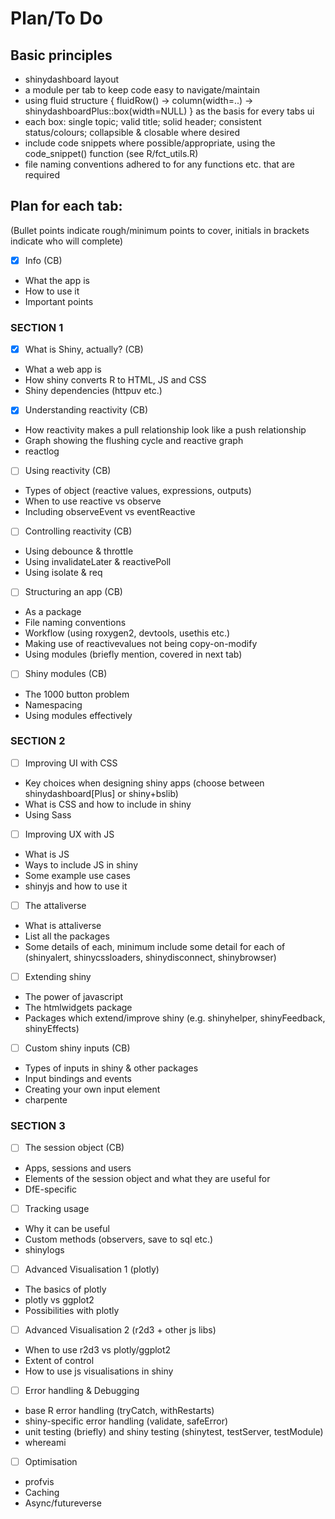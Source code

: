 # Plan/To Do

## Basic principles
- shinydashboard layout
- a module per tab to keep code easy to navigate/maintain
- using fluid structure { fluidRow() -> column(width=..) -> shinydashboardPlus::box(width=NULL) } as the basis for every tabs ui
- each box: single topic; valid title; solid header; consistent status/colours; collapsible & closable where desired
- include code snippets where possible/appropriate, using the code_snippet() function (see R/fct_utils.R)
- file naming conventions adhered to for any functions etc. that are required

## Plan for each tab:
(Bullet points indicate rough/minimum points to cover, initials in brackets indicate who will complete)

- [x] Info (CB)
- What the app is
- How to use it
- Important points

### SECTION 1
- [x] What is Shiny, actually? (CB)
- What a web app is
- How shiny converts R to HTML, JS and CSS
- Shiny dependencies (httpuv etc.)

- [x] Understanding reactivity (CB)
- How reactivity makes a pull relationship look like a push relationship
- Graph showing the flushing cycle and reactive graph
- reactlog

- [ ] Using reactivity (CB)
- Types of object (reactive values, expressions, outputs)
- When to use reactive vs observe
- Including observeEvent vs eventReactive

- [ ] Controlling reactivity (CB)
- Using debounce & throttle
- Using invalidateLater & reactivePoll
- Using isolate & req

- [ ] Structuring an app (CB)
- As a package
- File naming conventions
- Workflow (using roxygen2, devtools, usethis etc.)
- Making use of reactivevalues not being copy-on-modify
- Using modules (briefly mention, covered in next tab)

- [ ] Shiny modules (CB)
- The 1000 button problem
- Namespacing
- Using modules effectively

### SECTION 2
- [ ] Improving UI with CSS
- Key choices when designing shiny apps (choose between shinydashboard[Plus] or shiny+bslib)
- What is CSS and how to include in shiny
- Using Sass

- [ ] Improving UX with JS
- What is JS
- Ways to include JS in shiny
- Some example use cases
- shinyjs and how to use it

- [ ] The attaliverse
- What is attaliverse
- List all the packages
- Some details of each, minimum include some detail for each of (shinyalert, shinycssloaders, shinydisconnect, shinybrowser)

- [ ] Extending shiny
- The power of javascript
- The htmlwidgets package
- Packages which extend/improve shiny (e.g. shinyhelper, shinyFeedback, shinyEffects)

- [ ] Custom shiny inputs (CB)
- Types of inputs in shiny & other packages
- Input bindings and events
- Creating your own input element
- charpente

### SECTION 3
- [ ] The session object (CB)
- Apps, sessions and users
- Elements of the session object and what they are useful for
- DfE-specific

- [ ] Tracking usage
- Why it can be useful
- Custom methods (observers, save to sql etc.)
- shinylogs

- [ ] Advanced Visualisation 1 (plotly)
- The basics of plotly
- plotly vs ggplot2
- Possibilities with plotly

- [ ] Advanced Visualisation 2 (r2d3 + other js libs)
- When to use r2d3 vs plotly/ggplot2
- Extent of control
- How to use js visualisations in shiny

- [ ] Error handling & Debugging
- base R error handling (tryCatch, withRestarts)
- shiny-specific error handling (validate, safeError)
- unit testing (briefly) and shiny testing (shinytest, testServer, testModule)
- whereami

- [ ] Optimisation
- profvis
- Caching
- Async/futureverse

